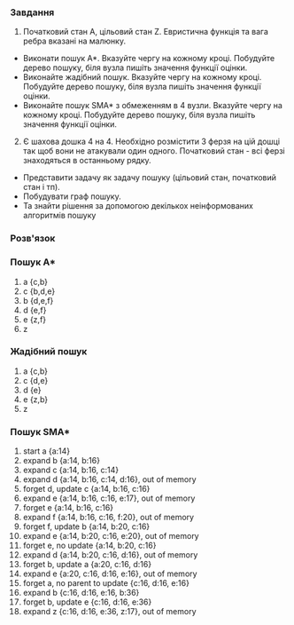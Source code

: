 ### Завдання

1) Початковий стан А, цільовий стан Z. Евристична функція та вага ребра вказані на малюнку.

- Виконати пошук А*. Вказуйте чергу на кожному кроці. Побудуйте дерево пошуку, біля вузла пишіть значення функції оцінки.
- Виконайте жадібний пошук. Вказуйте чергу на кожному кроці. Побудуйте дерево пошуку, біля вузла пишіть значення функції оцінки.
- Виконайте пошук SMA* з обмеженням в 4 вузли.  Вказуйте чергу на кожному кроці. Побудуйте дерево пошуку, біля вузла пишіть значення функції оцінки.

2) Є шахова дошка 4 на 4. Необхідно розмістити 3 ферзя на цій дошці так щоб вони не атакували один одного. Початковий стан - всі ферзі знаходяться в останньому рядку.

- Представити задачу як задачу пошуку (цільовий стан, початковий стан і тп). 
- Побудувати граф пошуку. 
- Та знайти рішення за допомогою декількох неінформованих алгоритмів пошуку

### Розв'язок
### Пошук А*

<div id="a_star"></div>


1. a {c,b}
2. c {b,d,e}
3. b {d,e,f}
4. d {e,f}
5. e {z,f}
6. z

### Жадібний пошук

<div id="greedy"></div>

1. a {c,b}
2. c {d,e}
3. d {e}
4. e {z,b}
5. z

### Пошук SMA*

1. start a {a:14}
2. expand b {a:14, b:16}
3. expand c {a:14, b:16, c:14}
4. expand d {a:14, b:16, c:14, d:16}, out of memory
5. forget d, update c {a:14, b:16, c:16}
6. expand e {a:14, b:16, c:16, e:17}, out of memory
7. forget e {a:14, b:16, c:16}
8. expand f {a:14, b:16, c:16, f:20}, out of memory
9. forget f, update b {a:14, b:20, c:16}
10. expand e {a:14, b:20, c:16, e:20}, out of memory
11. forget e, no update {a:14, b:20, c:16}
12. expand d {a:14, b:20, c:16, d:16}, out of memory
13. forget b, update a {a:20, c:16, d:16}
14. expand e {a:20, c:16, d:16, e:16}, out of memory
15. forget a, no parent to update {c:16, d:16, e:16}
16. expand b {c:16, d:16, e:16, b:36}
17. forget b, update e {c:16, d:16, e:36}
18. expand z {c:16, d:16, e:36, z:17}, out of memory
    